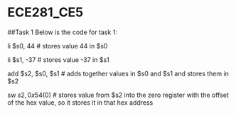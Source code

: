 ECE281_CE5
==========

##Task 1
Below is the code for task 1:

li $s0, 44    # stores value 44 in $s0

li $s1, -37   # stores value -37 in $s1

add $s2, $s0, $s1    # adds together values in $s0 and $s1 and stores them in $s2

sw $s2, 0x54($0)    # stores value from $s2 into the zero register with the offset of the hex value, so it stores it
in that hex address
